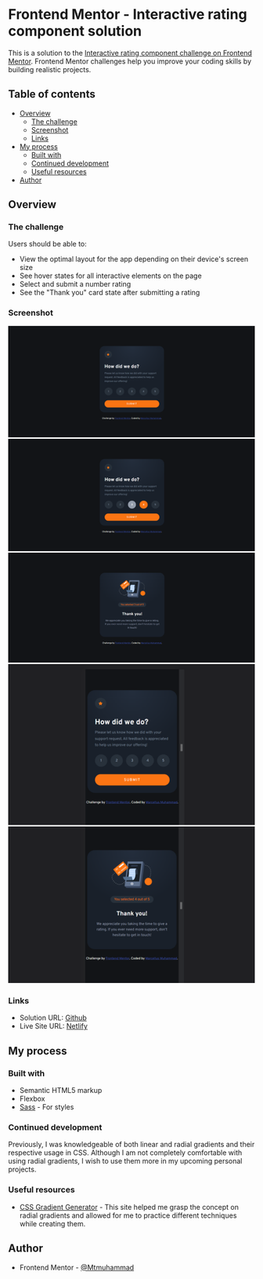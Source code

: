 # Frontend Mentor - Interactive rating component solution

This is a solution to the [Interactive rating component challenge on Frontend Mentor](https://www.frontendmentor.io/challenges/interactive-rating-component-koxpeBUmI). Frontend Mentor challenges help you improve your coding skills by building realistic projects.

## Table of contents

- [Overview](#overview)
  - [The challenge](#the-challenge)
  - [Screenshot](#screenshot)
  - [Links](#links)
- [My process](#my-process)
  - [Built with](#built-with)
  - [Continued development](#continued-development)
  - [Useful resources](#useful-resources)
- [Author](#author)

## Overview

### The challenge

Users should be able to:

- View the optimal layout for the app depending on their device's screen size
- See hover states for all interactive elements on the page
- Select and submit a number rating
- See the "Thank you" card state after submitting a rating

### Screenshot

![Desktop](./images/Interactive_rating_component_desktop.png)
![Desktop Active](./images/Interactive_rating_component_desktop_active.png)
![Desktop Submission](./images/Interactive_rating_component_desktop_submit.png)
![Mobile](./images/Interactive_rating_component_mobile.png)
![Mobile Submit](./images/Interactive_rating_component_mobile_submit.png)

### Links

- Solution URL: [Github](https://github.com/Mtmuhammad/Interactive-rating-component)
- Live Site URL: [Netlify](https://interactive-ratingmtm.netlify.app/)

## My process

### Built with

- Semantic HTML5 markup
- Flexbox
- [Sass](https://sass-lang.com/) - For styles

### Continued development

Previously, I was knowledgeable of both linear and radial gradients and their respective usage in CSS. Although I am not completely comfortable with using radial gradients, I wish to use them more in my upcoming personal projects.

### Useful resources

- [CSS Gradient Generator](https://www.cssportal.com/css-gradient-generator/) - This site helped me grasp the concept on radial gradients and allowed for me to practice different techniques while creating them.

## Author

- Frontend Mentor - [@Mtmuhammad](https://www.frontendmentor.io/profile/Mtmuhammad)
